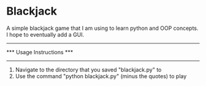 Blackjack
=========

A simple blackjack game that I am using to learn python and OOP concepts. I hope to eventually add a GUI.

**********************************
***      Usage Instructions    ***
**********************************

1. Navigate to the directory that you saved "blackjack.py" to
2. Use the command "python blackjack.py" (minus the quotes) to play